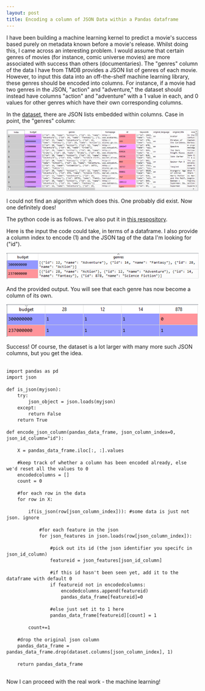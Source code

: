 ```yaml
---
layout: post
title: Encoding a column of JSON Data within a Pandas dataframe
---
```


I have been building a machine learning kernel to predict a movie's success based purely on metadata known before a movie's release. Whilst doing this, I came across an interesting problem. I would assume that certain genres of movies (for instance, comic universe movies) are more associated with success than others (documentaries). The "genres" column of the data I have from TMDB provides a JSON list of genres of each movie. However, to input this data into an off-the-shelf machine learning library, these genres should be encoded into columns. For instance, if a movie had two genres in the JSON, "action" and "adventure," the dataset should instead have columns "action" and "adventure" with a 1 value in each, and 0 values for other genres which have their own corresponding columns.

In the [dataset](https://www.kaggle.com/tmdb/tmdb-movie-metadata), there are JSON lists embedded within columns. Case in point, the "genres" column:

![JSON movie data](../images/algo/encoding_json/data.png "JSON movie data")

I could not find an algorithm which does this. One probably did exist. Now one definitely does!

The python code is as follows. I've also put it in [this respository](https://github.com/rian-van-den-ander/encode_json_data_within_dataframe).

Here is the input the code could take, in terms of a dataframe. I also provide a column index to encode (1) and the JSON tag of the data I'm looking for ("id").

![JSON movie data](../images/algo/encoding_json/input.png "Algorithm input")

And the provided output. You will see that each genre has now become a column of its own.

![JSON movie data](../images/algo/encoding_json/output.png "Algorithm output")

Success! Of course, the dataset is a lot larger with many more such JSON columns, but you get the idea.

~~~~

import pandas as pd
import json

def is_json(myjson):
    try:
        json_object = json.loads(myjson)
    except:
        return False
    return True

def encode_json_column(pandas_data_frame, json_column_index=0, json_id_column="id"):
        
    X = pandas_data_frame.iloc[:, :].values
            
    #keep track of whether a column has been encoded already, else we'd reset all the values to 0
    encodedcolumns = []
    count = 0
    
    #for each row in the data
    for row in X:
        
        if(is_json(row[json_column_index])): #some data is just not json. ignore
            
            #for each feature in the json
            for json_features in json.loads(row[json_column_index]):
                
                #pick out its id (the json identifier you specifc in json_id_column)
                featureid = json_features[json_id_column]
                
                #if this id hasn't been seen yet, add it to the dataframe with default 0
                if featureid not in encodedcolumns:
                    encodedcolumns.append(featureid)
                    pandas_data_frame[featureid]=0
                   
                #else just set it to 1 here
                pandas_data_frame[featureid][count] = 1
    
        count+=1

    #drop the original json column
    pandas_data_frame = pandas_data_frame.drop(dataset.columns[json_column_index], 1)
    
    return pandas_data_frame


~~~~

Now I can proceed with the real work - the machine learning!

